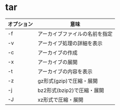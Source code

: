 # tar

| オプション | 意味                           |
|------------|--------------------------------|
| -f         | アーカイブファイルの名前を指定 |
| -v         | アーカイブ処理の詳細を表示     |
| -c         | アーカイブの作成               |
| -x         | アーカイブの展開               |
| -t         | アーカイブの内容を表示         |
| -z         | gz形式(gzip)で圧縮・展開       |
| -j         | bz2形式(bzip2)で圧縮・展開     |
| -J         | xz形式で圧縮・展開             |

